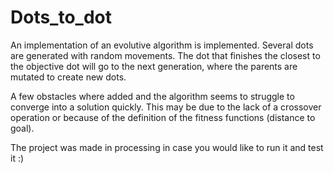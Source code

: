 # Dots_to_dot

An implementation of an evolutive algorithm is implemented. Several dots are generated with random movements. The dot that finishes the closest to the objective dot will go to the next generation, where the parents are mutated to create new dots.  

A few obstacles where added and the algorithm seems to struggle to converge into a solution quickly. This may be due to the lack of a crossover operation or because of the definition of the fitness functions (distance to goal).

The project was made in processing in case you would like to run it and test it :)
